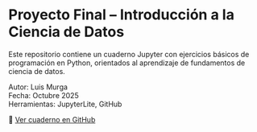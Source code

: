 # Proyecto Final – Introducción a la Ciencia de Datos

Este repositorio contiene un cuaderno Jupyter con ejercicios básicos de programación en Python, orientados al aprendizaje de fundamentos de ciencia de datos.

Autor: Luis Murga  
Fecha: Octubre 2025  
Herramientas: JupyterLite, GitHub

🔗 [Ver cuaderno en GitHub](https://github.com/LMURGAEN/Proyecto-Final-Introducci-n-a-la-Ciencia-de-Datos.git)
